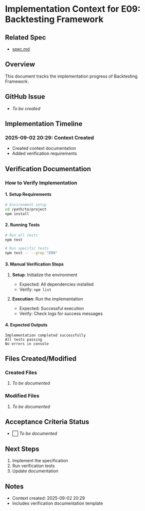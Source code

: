 # Implementation Context for E09: Backtesting Framework

## Related Spec

- [spec.md](./spec.md)

## Overview

This document tracks the implementation progress of Backtesting Framework.

## GitHub Issue

- *To be created*

## Implementation Timeline

### 2025-09-02 20:29: Context Created

- Created context documentation
- Added verification requirements

## Verification Documentation

### How to Verify Implementation

#### 1. Setup Requirements
```bash
# Environment setup
cd /path/to/project
npm install
```

#### 2. Running Tests
```bash
# Run all tests
npm test

# Run specific tests
npm test -- --grep "E09"
```

#### 3. Manual Verification Steps
1. **Setup**: Initialize the environment
   - Expected: All dependencies installed
   - Verify: `npm list`

2. **Execution**: Run the implementation
   - Expected: Successful execution
   - Verify: Check logs for success messages

#### 4. Expected Outputs
```
Implementation completed successfully
All tests passing
No errors in console
```

## Files Created/Modified

### Created Files
1. *To be documented*

### Modified Files
1. *To be documented*

## Acceptance Criteria Status

- ⬜ *To be documented*

## Next Steps

1. Implement the specification
2. Run verification tests
3. Update documentation

## Notes

- Context created: 2025-09-02 20:29
- Includes verification documentation template

